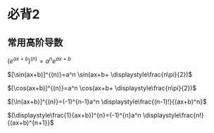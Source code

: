 # 必背2

## 常用高阶导数

$(e^{ax+b})^{(n)}=a^n e^{ax+b}$

$[\sin(ax+b)]^{(n)}=a^n \sin(ax+b+ \displaystyle\frac{n\pi}{2})$

$[\cos(ax+b)]^{(n)}=a^n \cos(ax+b+ \displaystyle\frac{n\pi}{2})$

$[\ln(ax+b)]^{(n)}=(-1)^{n-1}a^n \displaystyle\frac{(n-1)!}{(ax+b)^n}$

$(\displaystyle\frac{1}{ax+b})^{n}=(-1)^{n}a^n \displaystyle\frac{n!}{(ax+b)^{n+1}}$
